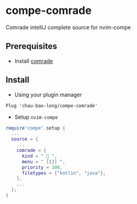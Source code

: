 # compe-comrade
Comrade intelliJ complete source for nvim-compe

## Prerequisites

- Install [comrade](https://github.com/beeender/Comrade)

## Install

- Using your plugin manager
```
Plug 'chau-bao-long/compe-comrade'
```

- Setup `nvim-compe`
```lua
require'compe'.setup {
  ...
  source = {
    ...
    comrade = {
      kind = "  ",
      menu = " [IJ] ",
      priority = 100,
      filetypes = {"kotlin", "java"},
    },
    ...
  };
}
```

